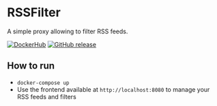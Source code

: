 # RSSFilter

A simple proxy allowing to filter RSS feeds.

[![DockerHub](https://img.shields.io/badge/download-DockerHub-blue?logo=docker)](https://hub.docker.com/r/programie/rssfilter)
[![GitHub release](https://img.shields.io/github/v/release/Programie/MealPlan)](https://github.com/Programie/RSSFilter/releases/latest)

## How to run

* `docker-compose up`
* Use the frontend available at `http://localhost:8080` to manage your RSS feeds and filters